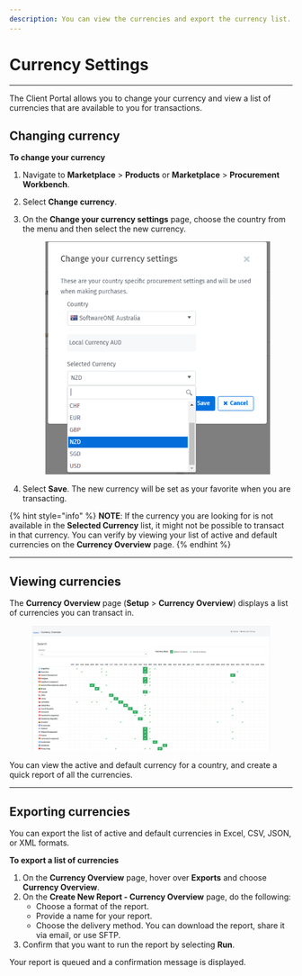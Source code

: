 ```yaml
---
description: You can view the currencies and export the currency list.
---
```


# Currency Settings

***

The Client Portal allows you to change your currency and view a list of currencies that are available to you for transactions.&#x20;

## Changing currency

**To change your currency**

1. Navigate to **Marketplace** > **Products** or **Marketplace** > **Procurement Workbench**.
2. Select **Change currency**.
3.  On the **Change your currency settings** page, choose the country from the menu and then select the new currency.&#x20;



    <figure><img src="../.gitbook/assets/image (2) (1).png" alt=""><figcaption></figcaption></figure>
4. Select **Save**. The new currency will be set as your favorite when you are transacting.&#x20;

{% hint style="info" %}
**NOTE**: If the currency you are looking for is not available in the **Selected Currency** list, it might not be possible to transact in that currency. You can verify by viewing your list of active and default currencies on the **Currency Overview** page.
{% endhint %}

***

## Viewing currencies&#x20;

The **Currency Overview** page (**Setup** > **Currency Overview**) displays a list of currencies you can transact in.&#x20;

<figure><img src="../.gitbook/assets/image.png" alt=""><figcaption></figcaption></figure>



You can view the active and default currency for a country, and create a quick report of all the currencies.&#x20;

***

## Exporting currencies

You can export the list of active and default currencies in Excel, CSV, JSON, or XML formats.

**To export a list of currencies**

1. On the **Currency Overview** page, hover over **Exports** and choose **Currency Overview**.&#x20;
2. On the **Create New Report - Currency Overview** page, do the following:
   * Choose a format of the report.&#x20;
   * Provide a name for your report.
   * Choose the delivery method. You can download the report, share it via email, or use SFTP.
3. Confirm that you want to run the report by selecting **Run**.

Your report is queued and a confirmation message is displayed.
